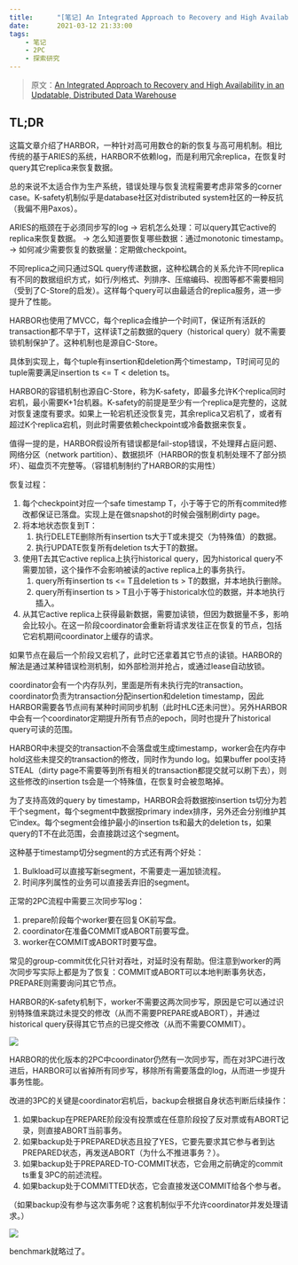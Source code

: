 ```yaml
---
title:      "[笔记] An Integrated Approach to Recovery and High Availability in an Updatable, Distributed Data Warehouse"
date:       2021-03-12 21:33:00
tags:
    - 笔记
    - 2PC
    - 探索研究
---
```


> 原文：[An Integrated Approach to Recovery and High Availability in an Updatable, Distributed Data Warehouse](https://citeseerx.ist.psu.edu/viewdoc/download?doi=10.1.1.481.3000&rep=rep1&type=pdf)

## TL;DR

这篇文章介绍了HARBOR，一种针对高可用数仓的新的恢复与高可用机制。相比传统的基于ARIES的系统，HARBOR不依赖log，而是利用冗余replica，在恢复时query其它replica来恢复数据。

总的来说不太适合作为生产系统，错误处理与恢复流程需要考虑非常多的corner case。K-safety机制似乎是database社区对distributed system社区的一种反抗（我偏不用Paxos）。

<!--more-->

ARIES的瓶颈在于必须同步写的log
-> 宕机怎么处理：可以query其它active的replica来恢复数据。
-> 怎么知道要恢复哪些数据：通过monotonic timestamp。
-> 如何减少需要恢复的数据量：定期做checkpoint。

不同replica之间只通过SQL query传递数据，这种松耦合的关系允许不同replica有不同的数据组织方式，如行/列格式、列排序、压缩编码、视图等都不需要相同（受到了C-Store的启发）。这样每个query可以由最适合的replica服务，进一步提升了性能。

HARBOR也使用了MVCC，每个replica会维护一个时间T，保证所有活跃的transaction都不早于T，这样读T之前数据的query（historical query）就不需要锁机制保护了。这种机制也是源自C-Store。

具体到实现上，每个tuple有insertion和deletion两个timestamp，T时间可见的tuple需要满足insertion ts <= T < deletion ts。

HARBOR的容错机制也源自C-Store，称为K-safety，即最多允许K个replica同时宕机，最小需要K+1台机器。K-safety的前提是至少有一个replica是完整的，这就对恢复速度有要求。如果上一轮宕机还没恢复完，其余replica又宕机了，或者有超过K个replica宕机，则此时需要依赖checkpoint或冷备数据来恢复。

值得一提的是，HARBOR假设所有错误都是fail-stop错误，不处理拜占庭问题、网络分区（network partition）、数据损坏（HARBOR的恢复机制处理不了部分损坏）、磁盘页不完整等。（容错机制制约了HARBOR的实用性）

恢复过程：
1. 每个checkpoint对应一个safe timestamp T，小于等于它的所有commited修改都保证已落盘。实现上是在做snapshot的时候会强制刷dirty page。
1. 将本地状态恢复到T：
    1. 执行DELETE删除所有insertion ts大于T或未提交（为特殊值）的数据。
    1. 执行UPDATE恢复所有deletion ts大于T的数据。
1. 使用T去其它active replica上执行historical query，因为historical query不需要加锁，这个操作不会影响被读的active replica上的事务执行。
    1. query所有insertion ts <= T且deletion ts > T的数据，并本地执行删除。
    1. query所有insertion ts > T且小于等于historical水位的数据，并本地执行插入。
1. 从其它active replica上获得最新数据，需要加读锁，但因为数据量不多，影响会比较小。在这一阶段coordinator会重新将请求发往正在恢复的节点，包括它宕机期间coordinator上缓存的请求。

如果节点在最后一个阶段又宕机了，此时它还拿着其它节点的读锁。HARBOR的解法是通过某种错误检测机制，如外部检测并抢占，或通过lease自动放锁。

coordinator会有一个内存队列，里面是所有未执行完的transaction。coordinator负责为transaction分配insertion和deletion timestamp，因此HARBOR需要各节点间有某种时间同步机制（此时HLC还未问世）。另外HARBOR中会有一个coordinator定期提升所有节点的epoch，同时也提升了historical query可读的范围。

HARBOR中未提交的transaction不会落盘或生成timestamp，worker会在内存中hold这些未提交的transaction的修改，同时作为undo log。如果buffer pool支持STEAL（dirty page不需要等到所有相关的transaction都提交就可以刷下去），则这些修改的insertion ts会是一个特殊值，在恢复时会被忽略掉。

为了支持高效的query by timestamp，HARBOR会将数据按insertion ts切分为若干个segment，每个segment中数据按primary index排序，另外还会分别维护其它index。每个segment会维护最小的insertion ts和最大的deletion ts，如果query的T不在此范围，会直接跳过这个segment。

这种基于timestamp切分segment的方式还有两个好处：
1. Bulkload可以直接写新segment，不需要走一遍加锁流程。
1. 时间序列属性的业务可以直接丢弃旧的segment。

正常的2PC流程中需要三次同步写log：
1. prepare阶段每个worker要在回复OK前写盘。
1. coordinator在准备COMMIT或ABORT前要写盘。
1. worker在COMMIT或ABORT时要写盘。

常见的group-commit优化只针对吞吐，对延时没有帮助。但注意到worker的两次同步写实际上都是为了恢复：COMMIT或ABORT可以本地判断事务状态，PREPARE则需要询问其它节点。

HARBOR的K-safety机制下，worker不需要这两次同步写，原因是它可以通过识别特殊值来跳过未提交的修改（从而不需要PREPARE或ABORT），并通过historical query获得其它节点的已提交修改（从而不需要COMMIT）。

![](https://fuzhe-pics.oss-cn-beijing.aliyuncs.com/2021-03/integrated-approach-01.png)

HARBOR的优化版本的2PC中coordinator仍然有一次同步写，而在对3PC进行改进后，HARBOR可以省掉所有同步写，移除所有需要落盘的log，从而进一步提升事务性能。

改进的3PC的关键是coordinator宕机后，backup会根据自身状态判断后续操作：
1. 如果backup在PREPARE阶段没有投票或在任意阶段投了反对票或有ABORT记录，则直接ABORT当前事务。
1. 如果backup处于PREPARED状态且投了YES，它要先要求其它参与者到达PREPARED状态，再发送ABORT（为什么不推进事务？）。
1. 如果backup处于PREPARED-TO-COMMIT状态，它会用之前确定的commit ts重复3PC的前述流程。
1. 如果backup处于COMMITTED状态，它会直接发送COMMIT给各个参与者。

（如果backup没有参与这次事务呢？这套机制似乎不允许coordinator并发处理请求。）

![](https://fuzhe-pics.oss-cn-beijing.aliyuncs.com/2021-03/integrated-approach-02.png)

benchmark就略过了。
